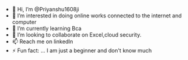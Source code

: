 - 👋 Hi, I’m @Priyanshu1608ji
- 👀 I’m interested in doing online works connected  to the internet and computer
- 🌱 I’m currently learning Bca
- 💞️ I’m looking to collaborate on Excel,cloud security.
- 📫  Reach me on linkedln
- ⚡ Fun fact: ... I am just a beginner and don't know much 

<!---
Priyanshu1608ji/Priyanshu1608ji is a ✨ special ✨ repository because its `README.md` (this file) appears on your GitHub profile.
You can click the Preview link to take a look at your changes.
--->
